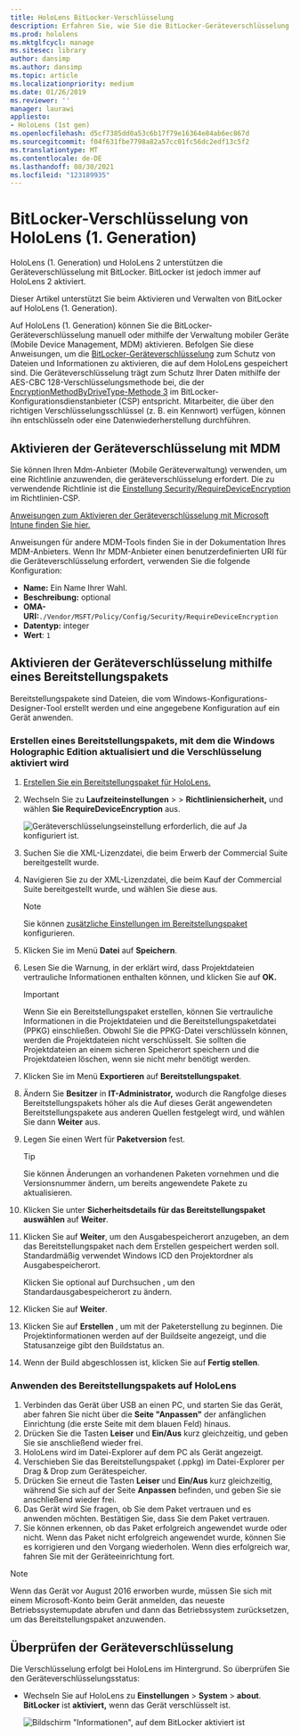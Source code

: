 ```yaml
---
title: HoloLens BitLocker-Verschlüsselung
description: Erfahren Sie, wie Sie die BitLocker-Geräteverschlüsselung aktivieren, um Dateien zu schützen, die auf Ihren HoloLens Mixed Reality-Geräten gespeichert sind.
ms.prod: hololens
ms.mktglfcycl: manage
ms.sitesec: library
author: dansimp
ms.author: dansimp
ms.topic: article
ms.localizationpriority: medium
ms.date: 01/26/2019
ms.reviewer: ''
manager: laurawi
appliesto:
- HoloLens (1st gen)
ms.openlocfilehash: d5cf7385dd0a53c6b17f79e16364e84ab6ec867d
ms.sourcegitcommit: f04f631fbe7798a82a57cc01fc56dc2edf13c5f2
ms.translationtype: MT
ms.contentlocale: de-DE
ms.lasthandoff: 08/30/2021
ms.locfileid: "123189935"
---
```

# <a name="hololens-1st-gen-bitlocker-encryption"></a>BitLocker-Verschlüsselung von HoloLens (1. Generation)

HoloLens (1. Generation) und HoloLens 2 unterstützen die Geräteverschlüsselung mit BitLocker. BitLocker ist jedoch immer auf HoloLens 2 aktiviert.

Dieser Artikel unterstützt Sie beim Aktivieren und Verwalten von BitLocker auf HoloLens (1. Generation).

Auf HoloLens (1. Generation) können Sie die BitLocker-Geräteverschlüsselung manuell oder mithilfe der Verwaltung mobiler Geräte (Mobile Device Management, MDM) aktivieren. Befolgen Sie diese Anweisungen, um die [BitLocker-Geräteverschlüsselung](/windows/security/information-protection/bitlocker/bitlocker-device-encryption-overview-windows-10#bitlocker-device-encryption) zum Schutz von Dateien und Informationen zu aktivieren, die auf dem HoloLens gespeichert sind. Die Geräteverschlüsselung trägt zum Schutz Ihrer Daten mithilfe der AES-CBC 128-Verschlüsselungsmethode bei, die der [EncryptionMethodByDriveType-Methode 3](/windows/client-management/mdm/bitlocker-csp#encryptionmethodbydrivetype) im BitLocker-Konfigurationsdienstanbieter (CSP) entspricht. Mitarbeiter, die über den richtigen Verschlüsselungsschlüssel (z. B. ein Kennwort) verfügen, können ihn entschlüsseln oder eine Datenwiederherstellung durchführen.

## <a name="enable-device-encryption-using-mdm"></a>Aktivieren der Geräteverschlüsselung mit MDM

Sie können Ihren Mdm-Anbieter (Mobile Geräteverwaltung) verwenden, um eine Richtlinie anzuwenden, die geräteverschlüsselung erfordert. Die zu verwendende Richtlinie ist die [Einstellung Security/RequireDeviceEncryption](/windows/client-management/mdm/policy-csp-security#security-requiredeviceencryption) im Richtlinien-CSP.

[Anweisungen zum Aktivieren der Geräteverschlüsselung mit Microsoft Intune finden Sie hier.](/intune/compliance-policy-create-windows#windows-holographic-for-business)

Anweisungen für andere MDM-Tools finden Sie in der Dokumentation Ihres MDM-Anbieters. Wenn Ihr MDM-Anbieter einen benutzerdefinierten URI für die Geräteverschlüsselung erfordert, verwenden Sie die folgende Konfiguration:

- **Name:** Ein Name Ihrer Wahl.
- **Beschreibung:** optional
- **OMA-URI:**`./Vendor/MSFT/Policy/Config/Security/RequireDeviceEncryption`
- **Datentyp:** integer
- **Wert**: `1`

## <a name="enable-device-encryption-using-a-provisioning-package"></a>Aktivieren der Geräteverschlüsselung mithilfe eines Bereitstellungspakets

Bereitstellungspakete sind Dateien, die vom Windows-Konfigurations-Designer-Tool erstellt werden und eine angegebene Konfiguration auf ein Gerät anwenden. 

### <a name="create-a-provisioning-package-that-upgrades-the-windows-holographic-edition-and-enables-encryption"></a>Erstellen eines Bereitstellungspakets, mit dem die Windows Holographic Edition aktualisiert und die Verschlüsselung aktiviert wird

1. [Erstellen Sie ein Bereitstellungspaket für HoloLens.](hololens-provisioning.md)
1. Wechseln Sie zu **Laufzeiteinstellungen**  >    >  **Richtliniensicherheit,** und wählen **Sie RequireDeviceEncryption** aus.

    ![Geräteverschlüsselungseinstellung erforderlich, die auf Ja konfiguriert ist.](images/device-encryption.png)

1. Suchen Sie die XML-Lizenzdatei, die beim Erwerb der Commercial Suite bereitgestellt wurde.

1. Navigieren Sie zu der XML-Lizenzdatei, die beim Kauf der Commercial Suite bereitgestellt wurde, und wählen Sie diese aus.
    > [!NOTE]
    > Sie können [zusätzliche Einstellungen im Bereitstellungspaket](hololens-provisioning.md) konfigurieren.

1. Klicken Sie im Menü **Datei** auf **Speichern**. 

1. Lesen Sie die Warnung, in der erklärt wird, dass Projektdateien vertrauliche Informationen enthalten können, und klicken Sie auf **OK.**

    > [!IMPORTANT]
    > Wenn Sie ein Bereitstellungspaket erstellen, können Sie vertrauliche Informationen in die Projektdateien und die Bereitstellungspaketdatei (PPKG) einschließen. Obwohl Sie die PPKG-Datei verschlüsseln können, werden die Projektdateien nicht verschlüsselt. Sie sollten die Projektdateien an einem sicheren Speicherort speichern und die Projektdateien löschen, wenn sie nicht mehr benötigt werden.

1. Klicken Sie im Menü **Exportieren** auf **Bereitstellungspaket**.
1. Ändern Sie **Besitzer** in **IT-Administrator,** wodurch die Rangfolge dieses Bereitstellungspakets höher als die Auf dieses Gerät angewendeten Bereitstellungspakete aus anderen Quellen festgelegt wird, und wählen Sie dann **Weiter** aus.
1. Legen Sie einen Wert für **Paketversion** fest.

    > [!TIP]
    > Sie können Änderungen an vorhandenen Paketen vornehmen und die Versionsnummer ändern, um bereits angewendete Pakete zu aktualisieren.

1. Klicken Sie unter **Sicherheitsdetails für das Bereitstellungspaket auswählen** auf **Weiter**.
1. Klicken Sie auf **Weiter**, um den Ausgabespeicherort anzugeben, an dem das Bereitstellungspaket nach dem Erstellen gespeichert werden soll. Standardmäßig verwendet Windows ICD den Projektordner als Ausgabespeicherort.

    Klicken Sie optional auf Durchsuchen , um den Standardausgabespeicherort zu ändern.

1. Klicken Sie auf **Weiter**.
1. Klicken Sie auf **Erstellen** , um mit der Paketerstellung zu beginnen. Die Projektinformationen werden auf der Buildseite angezeigt, und die Statusanzeige gibt den Buildstatus an.
1. Wenn der Build abgeschlossen ist, klicken Sie auf **Fertig stellen**.

### <a name="apply-the-provisioning-package-to-hololens"></a>Anwenden des Bereitstellungspakets auf HoloLens

1. Verbinden das Gerät über USB an einen PC, und starten Sie das Gerät, aber fahren Sie nicht über die **Seite "Anpassen"** der anfänglichen Einrichtung (die erste Seite mit dem blauen Feld) hinaus.
1. Drücken Sie die Tasten **Leiser** und **Ein/Aus** kurz gleichzeitig, und geben Sie sie anschließend wieder frei.
1. HoloLens wird im Datei-Explorer auf dem PC als Gerät angezeigt.
1. Verschieben Sie das Bereitstellungspaket (.ppkg) im Datei-Explorer per Drag & Drop zum Gerätespeicher.
1. Drücken Sie erneut die Tasten **Leiser** und **Ein/Aus** kurz gleichzeitig, während Sie sich auf der Seite **Anpassen** befinden, und geben Sie sie anschließend wieder frei.
1. Das Gerät wird Sie fragen, ob Sie dem Paket vertrauen und es anwenden möchten. Bestätigen Sie, dass Sie dem Paket vertrauen.
1. Sie können erkennen, ob das Paket erfolgreich angewendet wurde oder nicht. Wenn das Paket nicht erfolgreich angewendet wurde, können Sie es korrigieren und den Vorgang wiederholen. Wenn dies erfolgreich war, fahren Sie mit der Geräteeinrichtung fort.

> [!NOTE]
> Wenn das Gerät vor August 2016 erworben wurde, müssen Sie sich mit einem Microsoft-Konto beim Gerät anmelden, das neueste Betriebssystemupdate abrufen und dann das Betriebssystem zurücksetzen, um das Bereitstellungspaket anzuwenden.

## <a name="verify-device-encryption"></a>Überprüfen der Geräteverschlüsselung

Die Verschlüsselung erfolgt bei HoloLens im Hintergrund. So überprüfen Sie den Geräteverschlüsselungsstatus:

- Wechseln Sie auf HoloLens zu **Einstellungen**  >  **System**  >  **about**. **BitLocker** ist **aktiviert,** wenn das Gerät verschlüsselt ist. 

    ![Bildschirm "Informationen", auf dem BitLocker aktiviert ist](images/about-encryption.png)
